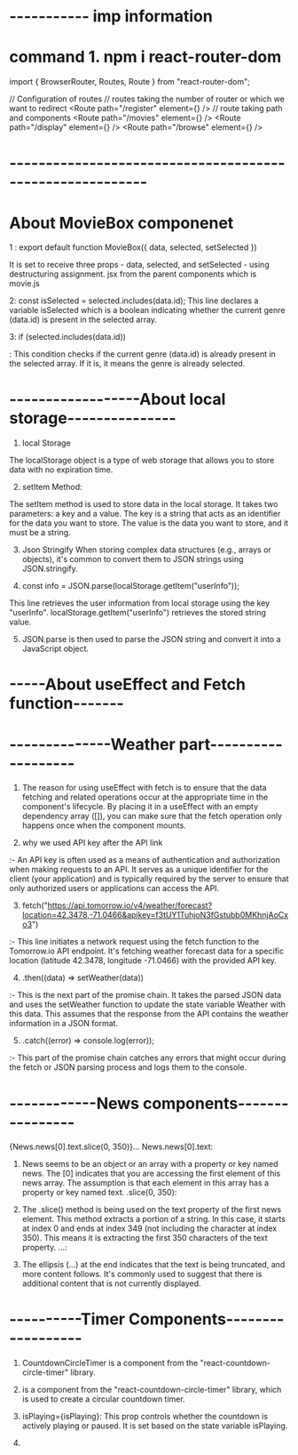 


#                                     -----------      imp information
#  command 1.  npm i react-router-dom
import { BrowserRouter, Routes, Route } from "react-router-dom"; 

<BrowserRouter>  // Configuration of routes
      <Routes> //  routes taking the number of router or which we want to redirect
        <Route path="/register" element={<Register />} /> // route taking path and components
        <Route path="/movies" element={<Movies />} />
        <Route path="/display" element={<Display />} />
        <Route path="/browse" element={<Browse />} />
      </Routes>
    </BrowserRouter>

  # ---------------------------------------------------------

  #                          About MovieBox componenet

  1 : export default function MovieBox({ data, selected, setSelected })

   It is set to receive three props - data, selected, and setSelected - using destructuring assignment.
   jsx   from the parent components which is movie.js


2:    const isSelected = selected.includes(data.id);
  This line declares a variable isSelected which is a boolean indicating whether the current genre (data.id) is present in the selected array.

3: if (selected.includes(data.id)) 

 : This condition checks if the current genre (data.id) is already present in the selected array. If it is, it means the genre is already selected.

 #  ------------------About local storage---------------

 1. local Storage
 
 The localStorage object is a type of web storage that allows you to store data with no expiration time.


 2. setItem Method:

The setItem method is used to store data in the local storage.
It takes two parameters: a key and a value.
The key is a string that acts as an identifier for the data you want to store.
The value is the data you want to store, and it must be a string.

3. Json Stringify
When storing complex data structures (e.g., arrays or objects), it's common to convert them to JSON strings using JSON.stringify.

4. const info = JSON.parse(localStorage.getItem("userInfo"));

This line retrieves the user information from local storage using the key "userInfo".
localStorage.getItem("userInfo") retrieves the stored string value.

5. JSON.parse is then used to parse the JSON string and convert it into a JavaScript object.

# -----About useEffect and Fetch function-------
  # --------------Weather part-------------------

1. The reason for using useEffect with fetch is to ensure that the data fetching and related operations occur at the appropriate time in the component's lifecycle. By placing it in a useEffect with an empty dependency array ([]), you can make sure that the fetch operation only happens once when the component mounts.

2.  why we used API key after the API link

:-  An API key is often used as a means of authentication and authorization when making requests to an API. It serves as a unique identifier for the client (your application) and is typically required by the server to ensure that only authorized users or applications can access the API.

3. fetch("https://api.tomorrow.io/v4/weather/forecast?location=42.3478,-71.0466&apikey=f3tUY1TuhjoN3fGstubb0MKhnjAoCxo3")

:- This line initiates a network request using the fetch function to the Tomorrow.io API endpoint. It's fetching weather forecast data for a specific location (latitude 42.3478, longitude -71.0466) with the provided API key.

4. .then((data) => setWeather(data))

:- This is the next part of the promise chain. It takes the parsed JSON data and uses the setWeather function to update the state variable Weather with this data. This assumes that the response from the API contains the weather information in a JSON format.

5. .catch((error) => console.log(error));

:- This part of the promise chain catches any errors that might occur during the fetch or JSON parsing process and logs them to the console.

# <!-- #---------------------------------------------------------------------------------------------------->

# ------------News components----------------
{News.news[0].text.slice(0, 350)}...
News.news[0].text:

1. News seems to be an object or an array with a property or key named news. The [0] indicates that you are accessing the first element of this news array.
The assumption is that each element in this array has a property or key named text.
.slice(0, 350):

2. The .slice() method is being used on the text property of the first news element. This method extracts a portion of a string.
In this case, it starts at index 0 and ends at index 349 (not including the character at index 350).
This means it is extracting the first 350 characters of the text property.
...:

3. The ellipsis (...) at the end indicates that the text is being truncated, and more content follows. It's commonly used to suggest that there is additional content that is not currently displayed.


 #       <!--------------- ----------------------------------------------------------------------->

 # ----------Timer Components------------------

 1. CountdownCircleTimer is a component from the "react-countdown-circle-timer" library.


 2. <CountdownCircleTimer> is a component from the "react-countdown-circle-timer" library, which is used to create a circular countdown timer.


 3. isPlaying={isPlaying}: This prop controls whether the countdown is actively playing or paused. It is set based on the state variable isPlaying.

 4. 